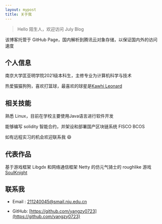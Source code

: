 ```yaml
---
layout: mypost
title: 关于我
---
```


> Hello 陌生人，欢迎访问 July Blog

该博客托管于 GitHub Page，国内解析到腾讯云对象存储，以保证国内外的访问速度

## 个人信息

南京大学匡亚明学院2021级本科生，主修专业为计算机科学与技术

热爱猫猫狗狗，喜欢打篮球，最喜欢的球星是[Kawhi Leonard](https://zh.wikipedia.org/wiki/%E7%A7%91%E6%80%80%C2%B7%E4%BC%A6%E7%BA%B3%E5%BE%B7)

## 相关技能

熟悉 Linux，目前在学校主要使用Java语言进行软件开发

能够编写 solidity 智能合约，并架设和部署国产区块链系统 FISCO BCOS

如有远程实习的机会欢迎联系我 😄

## 代表作品

基于游戏框架 Libgdx 和网络通信框架 Netty 的仿元气骑士的 roughlike 游戏[SoulKnight](https://github.com/Yangzy0723/SoulKnight)

## 联系我

- Email&nbsp;: [211240045@smail.nju.edu.cn](mailto:211240045@smail.nju.edu.cn)

- GitHub: [https://github.com/yangzy0723](https://github.com/yangzy0723)
